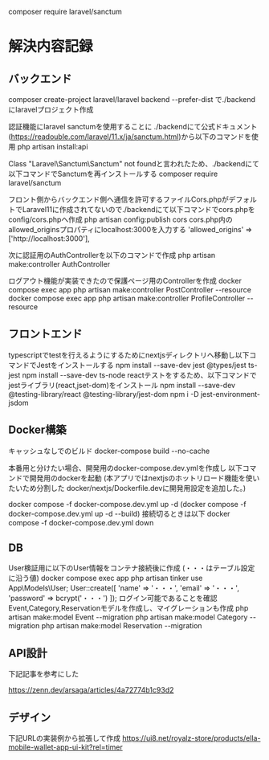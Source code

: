 composer require laravel/sanctum

# 解決内容記録

## バックエンド

composer create-project laravel/laravel backend --prefer-dist
で./backendにlaravelプロジェクト作成

認証機能にlaravel sanctumを使用することに
./backendにて公式ドキュメント(https://readouble.com/laravel/11.x/ja/sanctum.html)から以下のコマンドを使用
php artisan install:api

Class "Laravel\Sanctum\Sanctum" not foundと言われたため、./backendにて以下コマンドでSanctumを再インストールする
composer require laravel/sanctum

フロント側からバックエンド側へ通信を許可するファイルCors.phpがデフォルトでLaravel11に作成されてないので./backendにて以下コマンドでcors.phpをconfig/cors.phpへ作成
php artisan config:publish cors
cors.php内のallowed_originsプロパティにlocalhost:3000を入力する
'allowed_origins' => ['http://localhost:3000'],

次に認証用のAuthControllerを以下のコマンドで作成
php artisan make:controller AuthController

ログアウト機能が実装できたので保護ページ用のControllerを作成
docker compose exec app php artisan make:controller PostController --resource
docker compose exec app php artisan make:controller ProfileController --resource

## フロントエンド

typescriptでtestを行えるようにするためにnextjsディレクトリへ移動し以下コマンドでJestをインストールする
npm install --save-dev jest @types/jest ts-jest
npm install --save-dev ts-node
reactテストをするため、以下コマンドでjestライブラリ(react,jset-dom)をインストール
npm install --save-dev @testing-library/react @testing-library/jest-dom
npm i -D jest-environment-jsdom

## Docker構築

キャッシュなしでのビルド
docker-compose build --no-cache

本番用と分けたい場合、開発用のdocker-compose.dev.ymlを作成し
以下コマンドで開発用のdockerを起動
(本アプリではnextjsのホットリロード機能を使いたいため分割した
docker/nextjs/Dockerfile.devに開発用設定を追加した。)

docker compose -f docker-compose.dev.yml up -d
(docker compose -f docker-compose.dev.yml up -d --build)
接続切るときは以下
docker compose -f docker-compose.dev.yml down

## DB

User検証用に以下のUser情報をコンテナ接続後に作成
(・・・はテーブル設定に沿う値)
docker compose exec app php artisan tinker
use App\Models\User;
User::create([
'name' => '・・・',
'email' => '・・・',
'password' => bcrypt('・・・')
]);
ログイン可能であることを確認
Event,Category,Reservationモデルを作成し、マイグレーションも作成
php artisan make:model Event --migration
php artisan make:model Category --migration
php artisan make:model Reservation --migration

## API設計

下記記事を参考にした

https://zenn.dev/arsaga/articles/4a72774b1c93d2

## デザイン
下記URLの実装例から拡張して作成
https://ui8.net/royalz-store/products/ella-mobile-wallet-app-ui-kit?rel=timer
